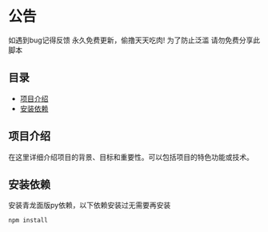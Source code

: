 # 公告

如遇到bug记得反馈 永久免费更新，偷撸天天吃肉!
为了防止泛滥 请勿免费分享此脚本

## 目录

- [项目介绍](#项目介绍)
- [安装依赖](#安装依赖)

## 项目介绍

在这里详细介绍项目的背景、目标和重要性。可以包括项目的特色功能或技术。

## 安装依赖

安装青龙面版py依赖，以下依赖安装过无需要再安装

```bash
npm install
